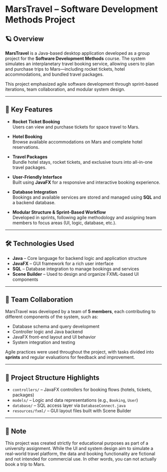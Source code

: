# MarsTravel – Software Development Methods Project

## 🪐 Overview

**MarsTravel** is a Java-based desktop application developed as a group project for the **Software Development Methods** course. The system simulates an interplanetary travel booking service, allowing users to plan and purchase trips to Mars—including rocket tickets, hotel accommodations, and bundled travel packages.

This project emphasized agile software development through sprint-based iterations, team collaboration, and modular system design.

---

## 🚀 Key Features

- **Rocket Ticket Booking**  
  Users can view and purchase tickets for space travel to Mars.

- **Hotel Booking**  
  Browse available accommodations on Mars and complete hotel reservations.

- **Travel Packages**  
  Bundle hotel stays, rocket tickets, and exclusive tours into all-in-one travel packages.

- **User-Friendly Interface**  
  Built using **JavaFX** for a responsive and interactive booking experience.

- **Database Integration**  
  Bookings and available services are stored and managed using **SQL** and a backend database.

- **Modular Structure & Sprint-Based Workflow**  
  Developed in sprints, following agile methodology and assigning team members to focus areas (UI, logic, database, etc.).

---

## 🛠️ Technologies Used

- **Java** – Core language for backend logic and application structure  
- **JavaFX** – GUI framework for a rich user interface  
- **SQL** – Database integration to manage bookings and services  
- **Scene Builder** – Used to design and organize FXML-based UI components

---

## 👥 Team Collaboration

MarsTravel was developed by a team of **5 members**, each contributing to different components of the system, such as:

- Database schema and query development
- Controller logic and Java backend
- JavaFX front-end layout and UI behavior
- System integration and testing

Agile practices were used throughout the project, with tasks divided into **sprints** and regular evaluations for feedback and improvement.

---

## 📂 Project Structure Highlights

- `controllers/` – JavaFX controllers for booking flows (hotels, tickets, packages)  
- `models/` – Logic and data representations (e.g., `Booking`, `User`)  
- `database/` – SQL access layer via `DatabaseConnect.java`  
- `resources/fxml/` – GUI layout files built with Scene Builder

---

## 📌 Note

This project was created strictly for educational purposes as part of a university assignment. While the UI and system design aim to simulate a real-world travel platform, the data and booking functionality are fictional and not intended for commercial use. In other words, you can not actually book a trip to Mars.
